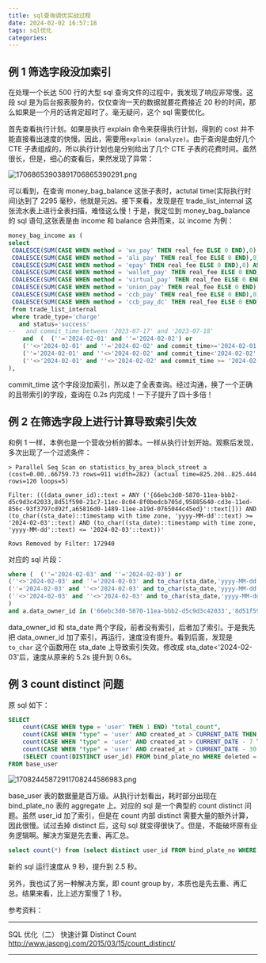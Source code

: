 ```yaml
---
title: sql查询调优实战过程
date: 2024-02-02 16:57:18
tags: sql优化
categories:
---
```


## 例 1 筛选字段没加索引

在处理一个长达 500 行的大型 sql 查询文件的过程中，我发现了响应非常慢。这段 sql 是为后台报表服务的，仅仅查询一天的数据就要花费接近 20 秒的时间，那么如果是一个月的话肯定超时了。毫无疑问，这个 sql 需要优化。

首先查看执行计划。如果是执行 explain 命令来获得执行计划，得到的 cost 并不能直接看出速度的快慢。因此，需要用`explain (analyze)`。由于查询是由好几个 CTE 子表组成的，所以执行计划也是分别给出了几个 CTE 子表的花费时间。虽然很长，但是，细心的查看后，果然发现了异常：

![17068653903891706865390291.png](https://cdn.jsdelivr.net/gh/li199-code/blog-imgs@main/17068653903891706865390291.png)

可以看到，在查询 money_bag_balance 这张子表时，actutal time(实际执行时间)达到了 2295 毫秒，他就是元凶。接下来看，发现是在 trade_list_internal 这张流水表上进行全表扫描，难怪这么慢！于是，我定位到 money_bag_balance 的 sql 语句,这张表是由 income 和 balance 合并而来，以 income 为例：

```sql
money_bag_income as (
select
 COALESCE(SUM(CASE WHEN method = 'wx_pay' THEN real_fee ELSE 0 END),0) AS wechat_income,
 COALESCE(SUM(CASE WHEN method = 'ali_pay' THEN real_fee ELSE 0 END),0) AS alipay_income,
 COALESCE(SUM(CASE WHEN method = 'epay' THEN real_fee ELSE 0 END),0) AS epay_income,
 COALESCE(SUM(CASE WHEN method = 'wallet_pay' THEN real_fee ELSE 0 END),0) AS money_bag_income_real,
 COALESCE(SUM(CASE WHEN method = 'virtual_pay' THEN real_fee ELSE 0 END),0) AS money_bag_income_virtual,
 COALESCE(SUM(CASE WHEN method = 'union_pay' THEN real_fee ELSE 0 END),0) AS union_pay_income,
 COALESCE(SUM(CASE WHEN method = 'ccb_pay' THEN real_fee ELSE 0 END),0) AS ccb_pay_income,
 COALESCE(SUM(CASE WHEN method = 'ccb_pay_dc' THEN real_fee ELSE 0 END),0) AS ccb_pay_dc_income
 from trade_list_internal
 where trade_type='charge'
   and status='success'
-- 	 and commit_time between '2023-07-17' and '2023-07-18'
	and  (  (''='2024-02-01' and ''='2024-02-02') or
	(''<>'2024-02-01' and ''='2024-02-02' and commit_time>='2024-02-01' ) or
	(''='2024-02-01' and ''<>'2024-02-02' and commit_time<'2024-02-02' ) or
	(''<>'2024-02-01' and ''<>'2024-02-02' and commit_time >= '2024-02-01' and commit_time<'2024-02-02' ) )
),
```

commit_time 这个字段没加索引，所以走了全表查询。经过沟通，换了一个正确的且带索引的字段，查询在 0.2s 内完成！一下子提升了四十多倍！

## 例 2 在筛选字段上进行计算导致索引失效

和例 1 一样，本例也是一个营收分析的脚本。一样从执行计划开始。观察后发现，多次出现了一个过滤条件：

```
> Parallel Seq Scan on statistics_by_area_block_street a  (cost=0.00..66759.73 rows=911 width=282) (actual time=825.208..825.444 rows=120 loops=5)

Filter: (((data_owner_id)::text = ANY ('{66ebc3d0-5870-11ea-bbb2-d5c9d3c42033,8d51f590-21c7-11ec-8c04-8f0bedcb705d,95885640-cd3e-11ed-856c-93f3797cd92f,a65816d0-1489-11ee-a19d-0765044c45ed}'::text[])) AND (to_char((sta_date)::timestamp with time zone, 'yyyy-MM-dd'::text) >= '2024-02-03'::text) AND (to_char((sta_date)::timestamp with time zone, 'yyyy-MM-dd'::text) <= '2024-02-03'::text))'

Rows Removed by Filter: 172940
```

对应的 sql 片段：

```sql
where (  (''='2024-02-03' and ''='2024-02-03') or
(''<>'2024-02-03' and ''='2024-02-03' and to_char(sta_date,'yyyy-MM-dd')>='2024-02-03' ) or
(''='2024-02-03' and ''<>'2024-02-03' and to_char(sta_date,'yyyy-MM-dd')<='2024-02-03' ) or
(''<>'2024-02-03' and ''<>'2024-02-03' and to_char(sta_date,'yyyy-MM-dd') between '2024-02-03' and '2024-02-03' )
)
and a.data_owner_id in ('66ebc3d0-5870-11ea-bbb2-d5c9d3c42033','8d51f590-21c7-11ec-8c04-8f0bedcb705d','95885640-cd3e-11ed-856c-93f3797cd92f','a65816d0-1489-11ee-a19d-0765044c45ed')
```

data_owner_id 和 sta_date 两个字段，前者没有索引，后者加了索引。于是我先把 data_owner_id 加了索引，再运行，速度没有提升。看到后面，发现是 `to_char` 这个函数用在 sta_date 上导致索引失效。修改成 sta_date<'2024-02-03'后，速度从原来的 5.2s 提升到 0.6s。

## 例 3 count distinct 问题

原 sql 如下：

```sql
SELECT
	count(CASE WHEN type = 'user' THEN 1 END) "total_count",
	count(CASE WHEN "type" = 'user' AND created_at > CURRENT_DATE THEN 1 END) "today_count",
	count(CASE WHEN "type" = 'user' AND created_at > CURRENT_DATE - 7 THEN 1 END) "7days_count",
	count(CASE WHEN "type" = 'user' AND created_at > CURRENT_DATE - 30 THEN 1 END) "30days_count",
	(SELECT count(DISTINCT user_id) FROM bind_plate_no WHERE deleted = FALSE) bind_total_count -- 执行慢的部分
FROM base_user
```

![17082445872911708244586983.png](https://cdn.jsdelivr.net/gh/li199-code/blog-imgs@main/17082445872911708244586983.png)

base_user 表的数据量是百万级。从执行计划看出，耗时部分出现在 bind_plate_no 表的 aggregate 上。对应的 sql 是一个典型的 count distinct 问题。虽然 user_id 加了索引，但是在 count 内部 distinct 需要大量的额外计算，因此很慢。试过去掉 distinct 后，这句 sql 就变得很快了。但是，不能破坏原有业务逻辑啊。解决方案是先去重、再汇总。

```sql
select count(*) from (select distinct user_id FROM bind_plate_no WHERE deleted = FALSE) tmp
```

新的 sql 运行速度从 9 秒，提升到 2.5 秒。

另外，我也试了另一种解决方案，即 count group by，本质也是先去重、再汇总。结果来看，比上述方案慢了 1 秒。

参考资料：

---

SQL 优化（二） 快速计算 Distinct Count
http://www.jasongj.com/2015/03/15/count_distinct/

---
